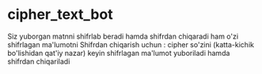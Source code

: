 # cipher_text_bot
Siz yuborgan matnni shifrlab beradi hamda shifrdan chiqaradi ham o'zi shifrlagan ma'lumotni
Shifrdan chiqarish uchun :
cipher so'zini (katta-kichik bo'lishidan qat'iy nazar) keyin shifrlagan ma'lumot yuboriladi hamda shifrdan chiqariladi
